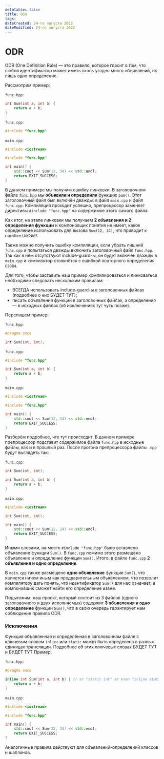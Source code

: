 ```yaml
---
metatable: false
title: ODR
tags:
dateCreated: 24-го августа 2022
dateModified: 24-го августа 2022
---
```

# ODR

ODR (One Definition Rule) — это правило, которое гласит о том, что любой идентификатор может иметь сколь угодно много объявлений, но лишь одно определение.

Рассмотрим пример:

`func.hpp`:
```cpp
int Sum(int a, int b) {
	return a + b;
}
```

`func.cpp`:
```cpp
#include "func.hpp"
```

`main.cpp`:
```cpp
#include <iostream>

#include "func.hpp"

int main() {
	std::cout << Sum(12, 34) << std::endl;
	return EXIT_SUCCESS;
}
```

В данном примере мы получим ошибку линковки. В заголовочном файле `func.hpp` мы **объявили и определили** функцию `Sum()`. Этот заголовочный файл был включён дважды: в файл `main.cpp` и файл `func.cpp`. Компиляция проходит успешно, препроцессор заменяет директивы `#include "func.hpp"` на содержимое этого самого файла.

Как итог, на этапе линковки мы получаем **2 объявления и 2 определения функции** и компоновщик понятия не имеет, какое определение использовать для вызова `Sum(12, 34)`, что приводит к ошибке `LNK2005`.

Также можно получить ошибку компиляции, если убрать лишний `func.cpp` и попытаться дважды включить заголовочный файл `func.hpp`. Так как в нём отсутствуют include-guard-ы, он будет включён дважды в `main.cpp` и компилятор столкнётся с ошибкой повторного определения `C2084`.

Для того, чтобы заставить наш пример компилироваться и линковаться необходимо следовать нескольким правилам:
- ВСЕГДА использовать include-guard-ы в заголовочных файлах (подробнее о них БУДЕТ ТУТ);
- писать объявления функций в заголовочных файлах, а определения — в исходных файлах (об исключениях тут чуть позже).

Перепишем пример:

`func.hpp`:
```cpp
#pragma once

int Sum(int, int);
```

`func.cpp`:
```cpp
#include "func.hpp"

int Sum(int a, int b) {
	return a + b;
}
```

`main.cpp`:
```cpp
#include <iostream>

#include "func.hpp"

int main() {
	std::cout << Sum(12, 34) << std::endl;
	return EXIT_SUCCESS;
}
```

Разберём подробнее, что тут происходит. В данном примере препроцессор подставит содержимое файла `func.hpp` в исходные файлы, как и в прошлый раз. После прогона препроцессора файлы `.cpp` будут выглядеть так:

`func.cpp`:
```cpp
int Sum(int, int);

int Sum(int a, int b) {
	return a + b;
}
```

`main.cpp`:
```cpp
#include <iostream>

int Sum(int, int);

int main() {
	std::cout << Sum(12, 34) << std::endl;
	return EXIT_SUCCESS;
}
```

Иными словами, на место `#include "func.hpp"` было вставлено объявление функции `Sum()`. В `func.cpp` помимо этого размещено объявление и определение функции `Sum()`. Итого: в файле `func.cpp` **2 объявления и одно определение**.

В `main.cpp` также размещено **одно объявление** функции `Sum()`, что является ничем иным как предварительным объявлением, что позволит компилятору дать понять, что идентификатор `Sum()` для нас означает, а компоновщик сможет найти его определение извне.

Подытожим: наш проект, который состоит из 3 файлов (одного заголовочного и двух исполняемых) содержит **3 объявления и одно определение** функции `Sum()`, что в свою очередь гарантирует нам соблюдение правила ODR.

### Исключения

Функция объявленная и определённая в заголовочном файле с ключевым словом `inline` или `static` может быть определена в разных единицах трансляции. Подробнее об этих ключевых словах БУДЕТ ТУТ и БУДЕТ ТУТ Пример:

`func.hpp`:
```cpp
#pragma once

inline int Sum(int a, int b) { // or "static int" or even "inline static int"
	return a + b;
}
```

`main.cpp`:
```cpp
#include <iostream>

#include "func.hpp"

int main() {
	std::cout << Sum(12, 34) << std::endl;
	return EXIT_SUCCESS;
}
```

Аналогичные правила действуют для объявлений-определений классов и шаблонов.
